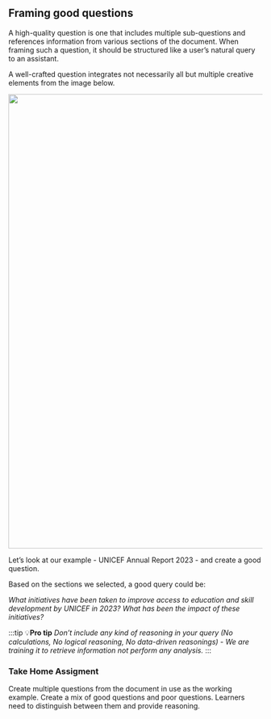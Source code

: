 ## Framing good questions

A high-quality question is one that includes multiple sub-questions and references information from various sections of the document. When framing such a question, it should be structured like a user’s natural query to an assistant.

A well-crafted question integrates not necessarily all but multiple creative elements from the image below.

<img height="900" width="800" src="${PRIVATE_IMAGE_GOOD_QUERY_1}" />

Let’s look at our example - UNICEF Annual Report 2023 - and create a good question.

Based on the sections we selected, a good query could be:

*What initiatives have been taken to improve access to education and skill development by UNICEF in 2023? What has been the impact of these initiatives?*

:::tip
💡**Pro tip**
*Don’t include any kind of reasoning in your query (No calculations, No logical reasoning, No data-driven reasonings) - We are training it to retrieve information not perform any analysis.*
:::

### Take Home Assigment

Create multiple questions from the document in use as the working example. Create a mix of good questions and poor questions. Learners need to distinguish between them and provide reasoning.